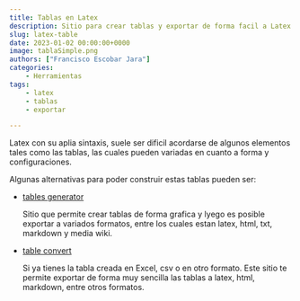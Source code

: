 ```yaml
---
title: Tablas en Latex
description: Sitio para crear tablas y exportar de forma facil a Latex
slug: latex-table
date: 2023-01-02 00:00:00+0000
image: tablaSimple.png
authors: ["Francisco Escobar Jara"]
categories:
    - Herramientas
tags:
    - latex
    - tablas
    - exportar

---
```


Latex con su aplia sintaxis, suele ser dificil acordarse de algunos elementos tales como las tablas, las cuales pueden variadas en cuanto a forma y configuraciones.

Algunas alternativas para poder construir estas tablas pueden ser:

- [tables generator](https://www.tablesgenerator.com/)

    Sitio que permite crear tablas de forma grafica y lyego es posible exportar a variados formatos, entre los cuales estan latex, html, txt, markdown y media wiki.

- [table convert](https://tableconvert.com/)

    Si ya tienes la tabla creada en Excel, csv o en otro formato. Este sitio te permite exportar de forma muy sencilla las tablas  a latex, html, markdown, entre otros formatos.  
